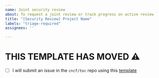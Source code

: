```yaml
---
name: Joint security review
about: To request a joint review or track progress on active review
title: "[Security Review] Project Name"
labels: "triage-required"
assignees: ''

---
```

# THIS TEMPLATE HAS MOVED ⚠️
- [ ] I will submit an issue in the `cncf/toc` repo using this [template](https://github.com/cncf/toc/blob/main/.github/ISSUE_TEMPLATE/joint-security-review.md)
